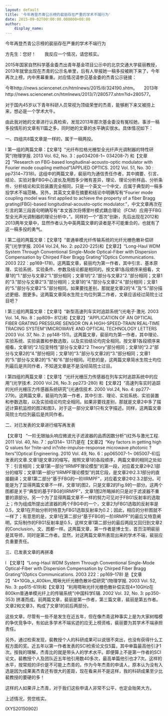 ```yaml
---
layout: default
title: '今年再登杰青公示榜的裴丽存在严重的学术不端行为'
date: 2015-09-02T00:00:00.000000+08:00
author:
    display_name: 
---
```


今年再登杰青公示榜的裴丽存在严重的学术不端行为

方先生：您好！　　我反应一个情况，请您核实。

2015年国家自然科学基金委杰出青年基金项目公示中的北京交通大学裴丽教授，2013年就曾出现在杰青的公示名单里，后有人举报她一稿多投被刷下来了，今年再次上榜，内中黑幕重重。对应情况请参见基金委的杰青公示链接：

今年http://news.sciencenet.cn/htmlnews/2015/8/324190.shtm。　　2013年http://news.sciencenet.cn/htmlnews/2013/7/280577.shtm?id=280577。

对于国内45岁以下青年科研人员常视为顶级荣誉的杰青，能够刷下来又被捞上来，想必是一个学术大牛。

由此我对她的文章进行认真检索，发现2013年那次基金委没有冤枉她，事涉一稿多投情形的文章有11篇之多，同时她的文章的水平确实很水。具体情况如下：

一、四组共8篇文章是一样的，属于一稿两投。

l  第一组的两篇文章：【文章1】“光纤布拉格光栅型全光纤声光调制器的特性研究”(物理学报. 2013 Vol. 62, No. 3：pp034208-1~ 034208-7) 和【文章2】“Research on FBG-based longitudinal-acousto-optic modulator with Fourier mode coupling method”(APPLIED OPTICS. 2012 Vol. 51, No. 30 : pp7314~7318)。这组中的两篇文章，裴丽均为通信责任作者，其中摘要、引言、结论、实验对象FBG中心波长及用图多少微有差异，理论、理论分析样品、分析条件、分析结论和实验装置完全相同，只是一个英文一个中文，应属于典型的一稿多投学术不端范畴。另外，其英文文章在摘要和结论中明确写有“Fourier mode coupling model was first applied to achieve the property of a fiber Bragg grating(FBG)-based longitudinal-acousto-optic modulator.”，中文文章再次在引言的第三段首句明确写有“本文首次将傅里叶模式耦合理论（FCM）应用于FBG型全光声光调制器的理论分析中，”。同样的一个“首次”创新，先后出现在2012和2013两年文章中，显然作者认为中英两篇文章的读者是不可能重合的，也就有了这一稿多投的勇气。

l  第二组的两篇文章：【文章1】“普通单模光纤传输系统的光纤光栅色散补偿研究”(光学学报. 2004 Vol.24, No. 2: pp220-225)和【文章2】“Long-Haul WDM System Through Conventional Single-Mode Optical-Fiber with Dispersion Compensation by Chirped Fiber Bragg Grating”(Optics Communications. 2003 222：pp169–178)。这两篇文章，裴丽均为第一作者，其中引言、基本原理、实验系统、实验条件、参数及结论都是相同的。按文章1各段顺序来细看，文章1的“1.”部分与文章2“1.”部分相同；文章1的“2.”部分与文章2“2.”部分相同；文章1的“3.”部分与文章2“3.”部分相同；文章1的“4.”部分与文章2“4.”部分相同；文章1的“5.”部分与文章2“5.”部分相同。如果要找差别，那就是文章2的“4.”及“5.”部分描述更细、图更多。这两篇文章简水生院士均位列第二作者，文章应该经过简院士过目吧？

l  第三组的两篇文章：【文章1】“新型高速列车实时追踪系统”(光电子·激光. 2003 Vol. 14, No. 8：pp809~ 812)和【文章2】“APPLICATION OF AN OPTICAL FIBER GRATING PRESSURE SENSOR ON A HIGH-SPEED-TRAIN REAL-TIME TRACING SYSTEM”(MICROWAVE AND OPTICAL TECHNOLOGY LETTERS 2003 Vol. 37, No. 2: pp148-151)。这两篇文章，裴丽均为第一作者，其中理论、实验系统、实验装置和参数选取，以及实验结论均完全相同。按文章1各段顺序来细看，文章1的“2.1应变特性”部分与文章2“2 Theory”部分相同；文章1的“2.2”部分与文章2的“4.”部分相同；文章1的“3.”部分与文章2的“3.”部分相同；文章1的“5.”部分与文章2的“5.”和“6.”部分相同。可悲的是，这两篇文章简水生院士均位列最后是共同作者，不知道文章是不是没经简院士过目。

l  第四组的两篇文章：【文章1】“光纤光栅压力传感器在列车实时追踪系统中的应用”(光学技术. 2000 Vol.26, No.3: pp273-280) 和【文章2】“高速列车实时追踪的光纤光栅压力传感器系统研究”(光通信技术. 2000 Vol.24, No. 4: pp277-279)。这两篇文章，裴丽均为第一作者，其中引言、理论、实验系统、实验装置和参数选取，以及实验结论均完全相同。如果非要找差别，那就是文章2中多了描述计算机监控的图2和图3，对于这一部分文章1只有文字描述。同样，这两篇文章简院士均位列最后是共同作者。

二、对已发表的文章进行缩写再发表

【文章1】 “一阶无限抽头响应微波光子滤波器的品质因数分析”(红外与激光工程. 2011 Vol. 40, No. 7：pp1314~ 1317)是在【文章2】“Key factors in getting high Q values for ?nite-and in?nite-impulse-response microwave photonic ?lters”(Optical Engineering. 2010 Vol. 49, No. 6：pp065007-1~ 065007-6)后发表的文章.文章1是文章2的缩写。按照文章1的各段顺序，两篇文章的相同之处如下：引言相同；文章1第一部分“IIRMPF理论模型”的第一段，对应着文章2中2.1部分的缩写；文章1第一部分“IIRMPF理论模型”的其它段，是文章2中2.3.1部分的直接翻译；文章1第二部分“基于FBG的一阶IIRMPF”，对应着文章2中2.3.2部分。可能是为了显得两篇文章不一样，文章1的图2，只是文章2的Fig.9的一部分。这两个图都是关于“典型的基于FBG的IIRMPF”，文章1图2所略掉的只是对于滤波器不重要的源部分。另一个为了显得两篇文章不一样的努力可见对于FBG1反射率的选取上；作为组成所提出滤波器的两个FBG中的一个，文章2为FBG1选取的反射率是0.5，文章1在开始分析时特意为FBG1选取反射率为0.2；因此，相应的分析图就不一样了；有意思的是，文章1在第二部分“基于FBG的一阶IIRMPF”的最后又特意阐明，实际制作的FBG1反射率是0.5，这样文章1第二部分的最后两段又回归到文章2的Conclusion，文、图都一样。这两篇文章，第一作者是博士生，首页注明裴丽是其导师，同时是第二作者。显然，对这两篇文章所表现出来的学术不端，裴丽应负重要责任。

三、已发表文章的再拼凑

l  【文章1】“Long-Haul WDM System Through Conventional Single-Mode Optical-Fiber with Dispersion Compensation by Chirped Fiber Bragg Grating”(Optics Communications.  2003 222：pp169–178) 是【文章2】“4×10Gb_s_400km_啁啾光纤光栅色散补偿研究”(物理学报. 2003 Vol. 52, No. 3: pp615-619)和【文章3】“利用啁啾光纤光栅色散补偿实现4×10GHz在800km普通单模光纤上的传输系统”(中国科学E辑. 2002 Vol. 32, No. 3: pp350-353) 拼凑而成。前两篇文章，裴丽是第一作者，第三篇文章，裴丽是第五作者。文章2和文章3，构成了文章1的前后两部分。

这些文章，尽管有一些不是发生在近五年，但在像杰青这种事实上是为大家树楷模的争优竞争中，有如此多学术不端劣迹的应无上榜资格，裴丽要为其学术不端承担责任。

另外，通过检索发现，裴教授个人的科研成果可以说很不突出，也没有获得什么工程方面的奖。近五年以第一作者发表的SCI检索论文仅5篇，其中单篇最高他引才1次。按我的理解，杰青比的就是带头人的学术水平。即便算上不是第一作者的SCI论文，裴教授个人及团队近五年他引用数40多次，最高单篇他引也才7次。这样的水平，按常规的评价是不可能上杰青的。作为今年杰青的申请人，原本认为没有入选是因为成果离杰青还有很大的差距，现在看来并不是这样，我的科研成果至少比裴教授的要硬的多！

这样的人如果评上杰青，对于我们这些申请人非常不公平，也定会贻笑大方。

上述情况，劳您核实。

(XYS20150902)


